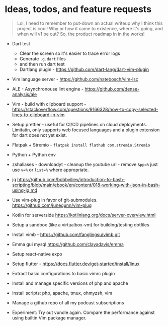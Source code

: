 # Ideas, todos, and feature requests

> Lol, I need to remember to put-down an actual writeup why I think this project is cool! 
Why or how it came to existence, where it's going, and when will v1 be out? So, the product roadmap in in the works!

- Dart test
  - Clear the screen so it's easier to trace error logs
  - Generate `.g.dart` files
  - and then run dart test
  - Dartlang plugin - https://github.com/dart-lang/dart-vim-plugin 

- Vim language server - https://github.com/natebosch/vim-lsc
- ALE - Asynchronouse lint engine - https://github.com/dense-analysis/ale 
- Vim - build with clipboard support - https://stackoverflow.com/questions/9166328/how-to-copy-selected-lines-to-clipboard-in-vim

- Setup prettier - useful for CI/CD pipelines on cloud deployments. Limitatin, only supports web focused languages and a plugin extension for dart does not yet exist.
- Flatpak + Stremio - `flatpak install flathub com.stremio.Stremio`
- Python + Python env
- zshaliases - downloadyt - cleanup the youtube url - remove `&pp=%` just use `v=%` or `list=%` where appropriate.
- jq https://github.com/bobbyiliev/introduction-to-bash-scripting/blob/main/ebook/en/content/018-working-with-json-in-bash-using-jq.md
- Use vim-plug in favor of git-submodules. https://github.com/junegunn/vim-plug
- Kotlin for serverside https://kotlinlang.org/docs/server-overview.html
- Setup a sandbox (like a virtualbox-vm) for building/testing dotfiles
- Install vimb - https://github.com/fanglingsu/vimb.git
- Emma gui mysql https://github.com/clayadavis/emma
- Setup react-native expo
- Setup flutter - https://docs.flutter.dev/get-started/install/linux
- Extract basic configurations to basic.vimrc plugin
- Install and manage specific versions of php and apache
- Install scripts: php, apache, tmux, ohmyzsh, vim
- Manage a github repo of all my podcast subscriptions
- Experiment: Try out vundle again. Compare the performance against using builtin Vim package manager.
